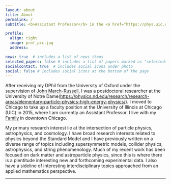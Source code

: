 ```yaml
---
layout: about
title: About
permalink: /
subtitle: <b>Assistant Professor</b> in the <a href="https://phys.uic.edu">Department of Physics</a>, University of Illinois, Chicago

profile:
  align: right
  image: prof_pic.jpg
  address:  

news: true  # includes a list of news items
selected_papers: false # includes a list of papers marked as "selected={true}"
socialcontact: true  # includes social icons under photo
social: false # includes social icons at the bottom of the page
---
```


After receiving my DPhil from the University of Oxford under the supervision of [John March-Russell](https://www.physics.ox.ac.uk/our-people/march-russell), I was a postdoctoral researcher at the University of Notre Dame(https://physics.nd.edu/research/research-areas/elementary-particle-physics-high-energy-physics/).  I moved to Chicago to take up a faculty position at the University of Illinois at Chicago (UIC) in 2015, where I  am currently an Assistant Professor.  I live with my [Family](https://jamesunwin.github.io/family/) in downtown Chicago. 

My primary research interest lie at the intersection of particle physics, astrophysics, and cosmology. I have broad research interests related to physics beyond the Standard Model and I have previously written on a diverse range of topics including supersymmetric models, collider physics, astrophysics, and string phenomenology.  Much of my recent work has been focused on dark matter and astroparticle physics, since this is where there is a plentitude interesting new and forthcoming experimental data. I also have a sideline of interesting interdisciplinary topics approached from an applied mathematics perspective. 




<hr>
<span style="font-size:15px">
